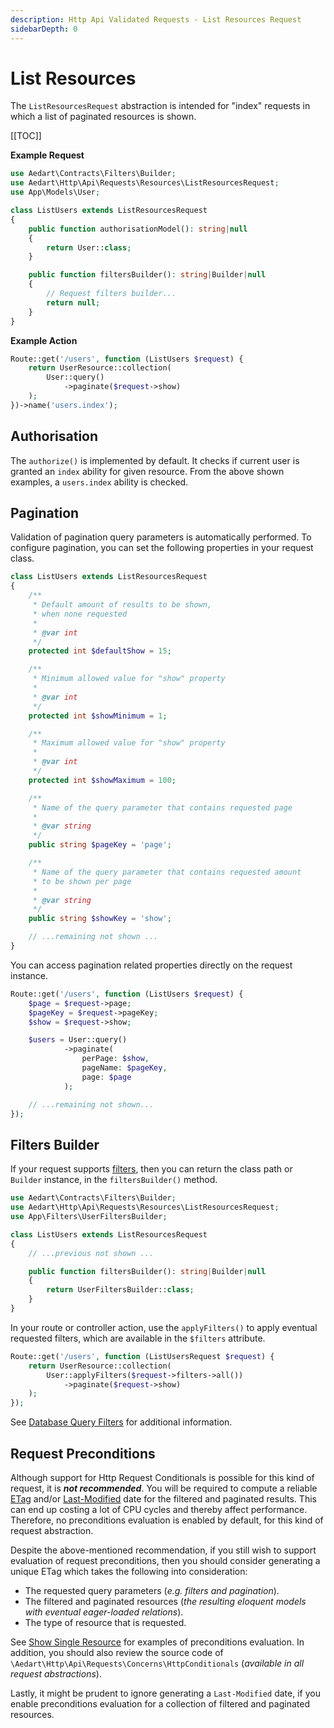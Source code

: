 ```yaml
---
description: Http Api Validated Requests - List Resources Request
sidebarDepth: 0
---
```


# List Resources

The `ListResourcesRequest` abstraction is intended for "index" requests in which a list of paginated resources is shown. 

[[TOC]]

**Example Request**

```php
use Aedart\Contracts\Filters\Builder;
use Aedart\Http\Api\Requests\Resources\ListResourcesRequest;
use App\Models\User;

class ListUsers extends ListResourcesRequest
{
    public function authorisationModel(): string|null
    {
        return User::class;
    }

    public function filtersBuilder(): string|Builder|null
    {
        // Request filters builder...
        return null;
    }
}
```

**Example Action**

```php
Route::get('/users', function (ListUsers $request) {
    return UserResource::collection(
        User::query()
            ->paginate($request->show)
    );
})->name('users.index');
```

## Authorisation

The `authorize()` is implemented by default. It checks if current user is granted an `index` ability for given resource.
From the above shown examples, a `users.index` ability is checked.

## Pagination

Validation of pagination query parameters is automatically performed.
To configure pagination, you can set the following properties in your request class.

```php
class ListUsers extends ListResourcesRequest
{
    /**
     * Default amount of results to be shown,
     * when none requested
     *
     * @var int
     */
    protected int $defaultShow = 15;

    /**
     * Minimum allowed value for "show" property
     *
     * @var int
     */
    protected int $showMinimum = 1;

    /**
     * Maximum allowed value for "show" property
     *
     * @var int
     */
    protected int $showMaximum = 100;

    /**
     * Name of the query parameter that contains requested page
     *
     * @var string
     */
    public string $pageKey = 'page';

    /**
     * Name of the query parameter that contains requested amount
     * to be shown per page
     *
     * @var string
     */
    public string $showKey = 'show';

    // ...remaining not shown ...
}
```

You can access pagination related properties directly on the request instance. 

```php
Route::get('/users', function (ListUsers $request) {
    $page = $request->page;
    $pageKey = $request->pageKey;
    $show = $request->show;

    $users = User::query()
            ->paginate(
                perPage: $show,
                pageName: $pageKey,
                page: $page
            );

    // ...remaining not shown...  
});
```

## Filters Builder

If your request supports [filters](../../../filters/builder.md), then you can return the class path or `Builder` instance, in the `filtersBuilder()` method.

```php
use Aedart\Contracts\Filters\Builder;
use Aedart\Http\Api\Requests\Resources\ListResourcesRequest;
use App\Filters\UserFiltersBuilder;

class ListUsers extends ListResourcesRequest
{
    // ...previous not shown ...

    public function filtersBuilder(): string|Builder|null
    {
        return UserFiltersBuilder::class;
    }
}
```

In your route or controller action, use the `applyFilters()` to apply eventual requested filters, which are available in the `$filters` attribute.

```php
Route::get('/users', function (ListUsersRequest $request) {
    return UserResource::collection(
        User::applyFilters($request->filters->all())
            ->paginate($request->show)
    );
});
```

See [Database Query Filters](../../../database/query/criteria.md) for additional information.

## Request Preconditions

Although support for Http Request Conditionals is possible for this kind of request, it is **_not recommended_**.
You will be required to compute a reliable [ETag](https://developer.mozilla.org/en-US/docs/Web/HTTP/Headers/ETag) and/or [Last-Modified](https://developer.mozilla.org/en-US/docs/Web/HTTP/Headers/Last-Modified) date for the filtered and paginated results.
This can end up costing a lot of CPU cycles and thereby affect performance.
Therefore, no preconditions evaluation is enabled by default, for this kind of request abstraction.

Despite the above-mentioned recommendation, if you still wish to support evaluation of request preconditions, then you should consider generating a unique ETag which takes the following into consideration:

* The requested query parameters (_e.g. filters and pagination_).
* The filtered and paginated resources (_the resulting eloquent models with eventual eager-loaded relations_).
* The type of resource that is requested.

See [Show Single Resource](./show-single.md#request-preconditions) for examples of preconditions evaluation.
In addition, you should also review the source code of `\Aedart\Http\Api\Requests\Concerns\HttpConditionals` (_available in all request abstractions_).

Lastly, it might be prudent to ignore generating a `Last-Modified` date, if you enable preconditions evaluation for a collection of filtered and paginated resources.